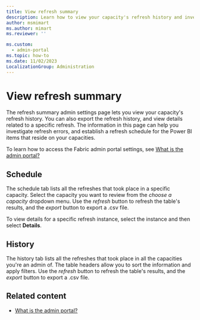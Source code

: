 ```yaml
---
title: View refresh summary
description: Learn how to view your capacity's refresh history and investigate refresh errors.
author: msmimart
ms.author: mimart
ms.reviewer: ''

ms.custom:
  - admin-portal
ms.topic: how-to
ms.date: 11/02/2023
LocalizationGroup: Administration
---
```


# View refresh summary

The refresh summary admin settings page lets you view your capacity's refresh history. You can also export the refresh history, and view details related to a specific refresh. The information in this page can help you investigate refresh errors, and establish a refresh schedule for the Power BI items that reside on your capacities.

To learn how to access the Fabric admin portal settings, see [What is the admin portal?](admin-center.md)

## Schedule

The schedule tab lists all the refreshes that took place in a specific capacity. Select the capacity you want to review from the *choose a capacity* dropdown menu. Use the *refresh* button to refresh the table's results, and the *export* button to export a .csv file.

To view details for a specific refresh instance, select the instance and then select **Details**.

## History

The history tab lists all the refreshes that took place in all the capacities you're an admin of. The table headers allow you to sort the information and apply filters. Use the *refresh* button to refresh the table's results, and the *export* button to export a .csv file.

## Related content

- [What is the admin portal?](admin-center.md)
